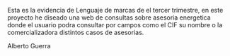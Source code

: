 Esta es la evidencia de Lenguaje de marcas de el tercer trimestre, en este proyecto he diseado una web de consultas sobre asesoria energetica donde el usuario podra consultar por campos como el CIF su nombre o la comercializadora distintos casos de asesorias.

Alberto Guerra
